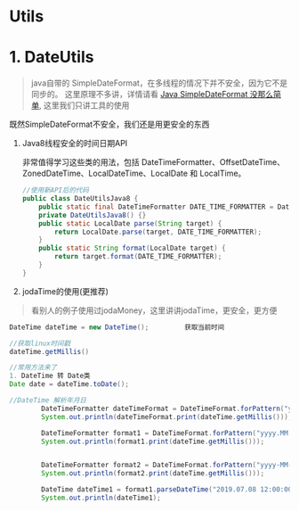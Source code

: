 # Utils

# 1. DateUtils

> java自带的 SimpleDateFormat，在多线程的情况下并不安全，因为它不是同步的。 这里原理不多讲，详情请看 [Java SimpleDateFormat 没那么简单](https://mp.weixin.qq.com/s/BeaXocQeUfcl0M5E9GjKWw), 这里我们只讲工具的使用

既然SimpleDateFormat不安全，我们还是用更安全的东西

1. Java8线程安全的时间日期API

   非常值得学习这些类的用法，包括 DateTimeFormatter、OffsetDateTime、ZonedDateTime、LocalDateTime、LocalDate 和 LocalTime。

   ```java
   //使用新API后的代码
   public class DateUtilsJava8 {
       public static final DateTimeFormatter DATE_TIME_FORMATTER = DateTimeFormatter.ofPattern("yyyy-MM-dd");
       private DateUtilsJava8() {}
       public static LocalDate parse(String target) {
           return LocalDate.parse(target, DATE_TIME_FORMATTER);
       }
       public static String format(LocalDate target) {
           return target.format(DATE_TIME_FORMATTER);
       }
   }	
   ```

2. jodaTime的使用(更推荐)

> 看别人的例子使用过jodaMoney，这里讲讲jodaTime，更安全，更方便

```java
DateTime dateTime = new DateTime();         获取当前时间

//获取linux时间戳   
dateTime.getMillis()

//常用方法来了
1. DateTime 转 Date类
Date date = dateTime.toDate();

//DateTime 解析年月日
        DateTimeFormatter dateTimeFormat = DateTimeFormat.forPattern("yyyy年MM月dd日 HH:mm:ss");
        System.out.println(dateTimeFormat.print(dateTime.getMillis()));

        DateTimeFormatter format1 = DateTimeFormat.forPattern("yyyy.MM.dd HH:mm:ss");
        System.out.println(format1.print(dateTime.getMillis()));


        DateTimeFormatter format2 = DateTimeFormat.forPattern("yyyy-MM-dd hh:mm:ss");
        System.out.println(format2.print(dateTime.getMillis()));

        DateTime dateTime1 = format1.parseDateTime("2019.07.08 12:00:00");
        System.out.println(dateTime1);
```

